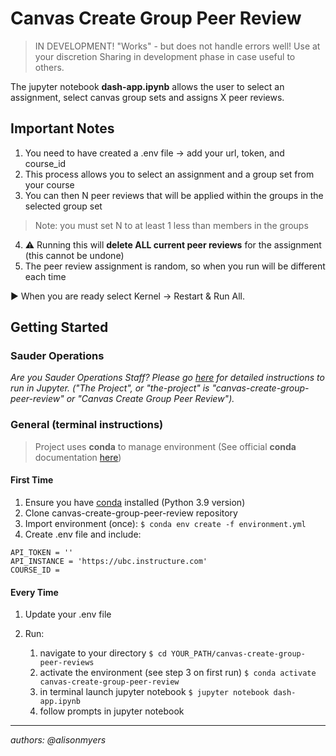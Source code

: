 # Canvas Create Group Peer Review
> IN DEVELOPMENT!
> "Works" - but does not handle errors well! Use at your discretion
> Sharing in development phase in case useful to others. 

The jupyter notebook **dash-app.ipynb** allows the user to select an assignment, select canvas group sets and assigns X peer reviews. 

## Important Notes

1. You need to have created a .env file -> add your url, token, and course_id
2. This process allows you to select an assignment and a group set from your course
3. You can then N peer reviews that will be applied within the groups in the selected group set
> Note: you must set N to at least 1 less than members in the groups
4. ⚠️ Running this will **delete ALL current peer reviews** for the assignment (this cannot be undone)
5. The peer review assignment is random, so when you run will be different each time

▶️ When you are ready select Kernel -> Restart & Run All.

## Getting Started
### Sauder Operations

_Are you Sauder Operations Staff? Please go [here](https://github.com/saud-learning-services/instructions-and-other-templates/blob/main/docs/running-instructions.md) for detailed instructions to run in Jupyter. ("The Project", or "the-project" is "canvas-create-group-peer-review" or "Canvas Create Group Peer Review")._

### General (terminal instructions)
> Project uses **conda** to manage environment (See official **conda** documentation [here](https://docs.conda.io/projects/conda/en/latest/user-guide/tasks/manage-environments.html#creating-an-environment-from-an-environment-yml-file))

#### First Time

1. Ensure you have [conda](https://docs.conda.io/projects/conda/en/latest/user-guide/install/index.html) installed (Python 3.9 version)
2. Clone canvas-create-group-peer-review repository
3. Import environment (once): `$ conda env create -f environment.yml`
4. Create .env file and include:

```
API_TOKEN = ''
API_INSTANCE = 'https://ubc.instructure.com'
COURSE_ID = 
```

#### Every Time

1. Update your .env file

1. Run:
   1. navigate to your directory `$ cd YOUR_PATH/canvas-create-group-peer-reviews`
   1. activate the environment (see step 3 on first run) `$ conda activate canvas-create-group-peer-review`
   1. in terminal launch jupyter notebook `$ jupyter notebook dash-app.ipynb`
   1. follow prompts in jupyter notebook 

---
_authors: @alisonmyers_